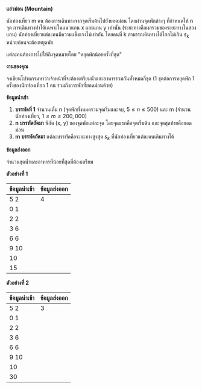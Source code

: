 **แอ่วม่อน (Mountain)**

นักท่องเที่ยว m คน ต้องการเดินทางจากจุดเริ่มต้นไปยังยอดม่อน โดยผ่านจุดพักต่างๆ ที่กำหนดให้ n จุด การเดินทางทำได้เฉพาะในแนวแกน x และแกน y เท่านั้น (ระยะทางคือผลรวมของระยะทางในสองแกน) นักท่องเที่ยวแต่ละคนมีความแข็งแรงไม่เท่ากัน โดยคนที่ k สามารถเดินทางได้ไกลไม่เกิน $s_k$ หน่วยก่อนจะต้องหยุดพัก

แต่ละคนต้องการไปให้ถึงจุดหมายโดย "หยุดพักน้อยครั้งที่สุด"

**งานของคุณ**

จงเขียนโปรแกรมหาว่าเจ้าหน้าที่จะต้องเตรียมน้ำและอาหารรวมกันทั้งหมดกี่ชุด (1 ชุดต่อการหยุดพัก 1 ครั้งของนักท่องเที่ยว 1 คน รวมถึงการพักที่ยอดม่อนด้วย)

**ข้อมูลนำเข้า**

1.  **บรรทัดที่ 1** จำนวนเต็ม n (จุดพักทั้งหมดรวมจุดเริ่มและจบ, $5 \le n \le 500$) และ m (จำนวนนักท่องเที่ยว, $1 \le m \le 200,000$)
2.  **n บรรทัดถัดมา** พิกัด (x, y) ของจุดพักแต่ละจุด โดยจุดแรกคือจุดเริ่มต้น และจุดสุดท้ายคือยอดม่อน
3.  **m บรรทัดถัดมา** แต่ละบรรทัดคือระยะทางสูงสุด $s_k$ ที่นักท่องเที่ยวแต่ละคนเดินทางได้

**ข้อมูลส่งออก**

จำนวนชุดน้ำและอาหารที่น้อยที่สุดที่ต้องเตรียม

**ตัวอย่างที่ 1**

| ข้อมูลนำเข้า | ข้อมูลส่งออก |
| :--- | :--- |
| 5 2 | 4 |
| 0 1 | |
| 2 2 | |
| 3 6 | |
| 6 6 | |
| 9 10 | |
| 10 | |
| 15 | |

**ตัวอย่างที่ 2**

| ข้อมูลนำเข้า | ข้อมูลส่งออก |
| :--- | :--- |
| 5 2 | 3 |
| 0 1 | |
| 2 2 | |
| 3 6 | |
| 6 6 | |
| 9 10 | |
| 10 | |
| 30 | |
